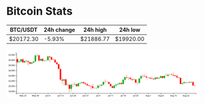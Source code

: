 # Bitcoin Stats

BTC/USDT|24h change|24h high|24h low|
|---|---|---|---|
|$20172.30|-5.93%|$21886.77|$19920.00|

<img src="./chart.svg">
